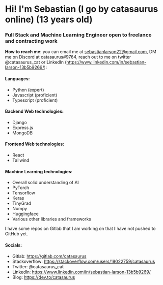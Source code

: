 # Hi! I'm Sebastian (I go by catasaurus online) (13 years old)

### Full Stack and Machine Learning Engineer open to freelance and contracting work

**How to reach me**: you can email me at sebastianlarson22@gmail.com, DM me on Discord at catasaurus#9764, reach out to me on twitter @catasaurus_cat or LinkedIn (https://www.linkedin.com/in/sebastian-larson-13b5b9269/): 

#### Languages:
 - Python (expert)
 - Javascript (proficient)
 - Typescript (proficient)
 
 #### Backend Web technologies:
 - Django
 - Express.js
 - MongoDB

#### Frontend Web technologies:
- React
- Tailwind

#### Machine Learning technologies:
- Overall solid understanding of AI
- PyTorch
- Tensorflow
- Keras
- TinyGrad
- Numpy
- Huggingface
- Various other libraries and frameworks

I have some repos on Gitlab that I am working on that I have not pushed to GitHub yet.

#### Socials:
- Gitlab: https://gitlab.com/catasaurus
- Stackoverflow: https://stackoverflow.com/users/18022759/catasaurus
- Twitter: @catasaurus_cat
- LinkedIn: https://www.linkedin.com/in/sebastian-larson-13b5b9269/
- Blog: https://dev.to/catasaurus
